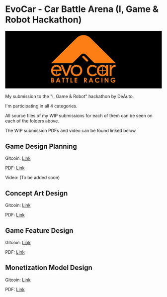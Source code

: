 # EvoCar - Car Battle Arena (I, Game &amp; Robot Hackathon)

![logo](logo-readme.png)

My submission to the "I, Game &amp; Robot" hackathon by DeAuto.

I'm participating in all 4 categories.

All source files of my WIP submissions for each of them can be seen on each of the folders above.

The WIP submission PDFs and video can be found linked below.

## Game Design Planning

Gitcoin: [Link](https://gitcoin.co/issue/29356)

PDF: [Link](https://github.com/alecsantos96/I-Game-Robot/blob/main/Game-Design-Planning/Game%20Design%20Planning%20Presentation.pdf)

Video: (To be added soon)

## Concept Art Design

Gitcoin: [Link](https://gitcoin.co/issue/29358)

PDF: [Link](https://github.com/alecsantos96/I-Game-Robot/blob/main/Concept-Art-Design/Concept%20Art%20Design%20Presentation.pdf)

## Game Feature Design

Gitcoin: [Link](https://gitcoin.co/issue/29359)

PDF: [Link](https://github.com/alecsantos96/I-Game-Robot/blob/main/Game-Feature-Design/Game%20Feature%20Design%20Presentation.pdf)

## Monetization Model Design

Gitcoin: [Link](https://gitcoin.co/issue/29360)

PDF: [Link](https://github.com/alecsantos96/I-Game-Robot/blob/main/Monetization-Model-Design/Monetization%20Model%20Design%20Presentation.pdf)
